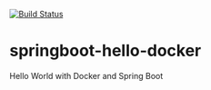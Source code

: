 [![Build Status](https://travis-ci.org/Sentinel01/springboot-hello-docker.svg?branch=master)](https://travis-ci.org/Sentinel01/springboot-hello-docker)

# springboot-hello-docker
Hello World with Docker and Spring Boot
